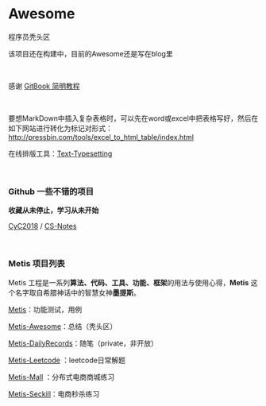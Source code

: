 # Awesome
程序员秃头区

该项目还在构建中，目前的Awesome还是写在blog里

<br>

感谢 [GitBook 简明教程](https://www.mapull.com/gitbook/comscore/)

<br>

要想MarkDown中插入复杂表格时，可以先在word或excel中把表格写好，然后在如下网站进行转化为标记对形式：http://pressbin.com/tools/excel_to_html_table/index.html

在线排版工具：[Text-Typesetting](https://github.com/CyC2018/Text-Typesetting)

<br>



### Github 一些不错的项目

**收藏从未停止，学习从未开始**

[CyC2018](https://github.com/CyC2018) / [CS-Notes](https://github.com/CyC2018/CS-Notes)

<br>



### Metis 项目列表

Metis 工程是一系列**算法、代码、工具、功能、框架**的用法与使用心得，**Metis** 这个名字取自希腊神话中的智慧女神**墨提斯**。

[Metis](https://github.com/Ariescat/Metis)：功能测试，用例

[Metis-Awesome](https://github.com/Ariescat/Metis-Awesome)：总结（秃头区）

[Metis-DailyRecords](https://github.com/Ariescat/Metis-DailyRecords)：随笔（private，非开放）

[Metis-Leetcode](https://github.com/Ariescat/Metis-Mall) ：leetcode日常解题

[Metis-Mall](https://github.com/Ariescat/Metis-Mall) ：分布式电商商城练习

[Metis-Seckill](https://github.com/Ariescat/Metis-Seckill)：电商秒杀练习
